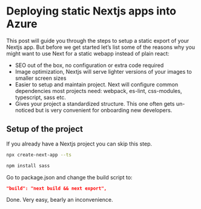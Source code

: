 # Deploying static Nextjs apps into Azure
This post will guide you through the steps to setup a static export of your Nextjs app. But before we get started let’s list some of the reasons why you might want to use Next for a static webapp instead of plain react:

-	SEO out of the box, no configuration or extra code required
-	Image optimization, Nextjs will serve lighter versions of your images to smaller screen sizes
-	Easier to setup and maintain project. Next will configure common dependencies most projects need: webpack, es-lint, css-modules, typescript, sass etc. 
-	Gives your project a standardized structure. This one often gets un-noticed but is very convenient for onboarding new developers.

## Setup of the project
If you already have a Nextjs project you can skip this step.

```sh
npx create-next-app --ts 
```

```sh
npm install sass
```

Go to package.json and change the build script to:

```json
"build": "next build && next export",
```

Done. Very easy, bearly an inconvenience.

